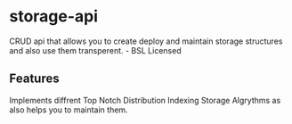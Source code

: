 # storage-api
CRUD api that allows you to create deploy and maintain storage structures and also use them transperent. - BSL Licensed

## Features
Implements diffrent Top Notch Distribution Indexing Storage Algrythms as also helps you to maintain them.
